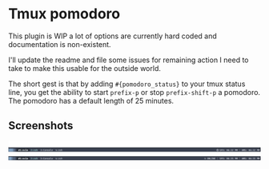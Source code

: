 Tmux pomodoro
=================

This plugin is WIP a lot of options are currently hard coded and documentation is non-existent.

I'll update the readme and file some issues for remaining action I need to take to make this usable
for the outside world.

The short gest is that by adding `#{pomodoro_status}` to your tmux status line, you get the ability to start `prefix-p` or stop `prefix-shift-p` a pomodoro. The pomodoro has a default length of 25 minutes.


## Screenshots

![image](https://raw.githubusercontent.com/alexanderjeurissen/tmux-pomodoro/master/screenshots/mostly_full.png)
![image](https://raw.githubusercontent.com/alexanderjeurissen/tmux-pomodoro/master/screenshots/almost_empty.png)
